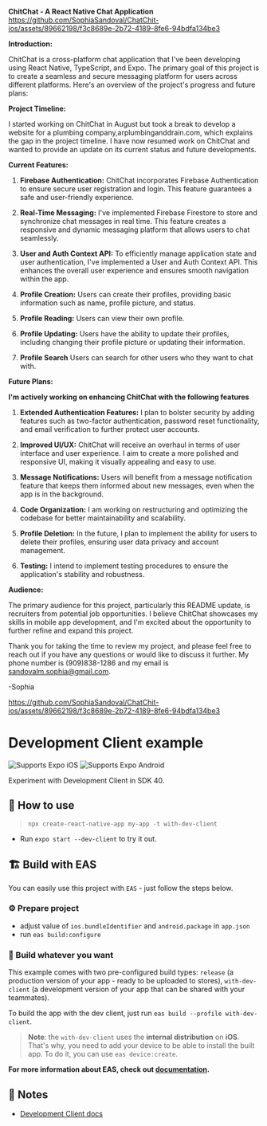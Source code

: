 **ChitChat - A React Native Chat Application**
https://github.com/SophiaSandoval/ChatChit-ios/assets/89662198/f3c8689e-2b72-4189-8fe6-94bdfa134be3

**Introduction:**

ChitChat is a cross-platform chat application that I've been developing using React Native, TypeScript, and Expo. The primary goal of this project is to create a seamless and secure messaging platform for users across different platforms. Here's an overview of the project's progress and future plans:

**Project Timeline:**

I started working on ChitChat in August but took a break to develop a website for a plumbing company,arplumbinganddrain.com, which explains the gap in the project timeline. I have now resumed work on ChitChat and wanted to provide an update on its current status and future developments.

**Current Features:**

1. **Firebase Authentication:** ChitChat incorporates Firebase Authentication to ensure secure user registration and login. This feature guarantees a safe and user-friendly experience.

2. **Real-Time Messaging:** I've implemented Firebase Firestore to store and synchronize chat messages in real time. This feature creates a responsive and dynamic messaging platform that allows users to chat seamlessly.

3. **User and Auth Context API:** To efficiently manage application state and user authentication, I've implemented a User and Auth Context API. This enhances the overall user experience and ensures smooth navigation within the app.

4. **Profile Creation:** Users can create their profiles, providing basic information such as name, profile picture, and status.

5. **Profile Reading:** Users can view their own profile.

6. **Profile Updating:** Users have the ability to update their profiles, including changing their profile picture or updating their information.
7. **Profile Search** Users can search for other users who they want to chat with.
      
**Future Plans:**

**I'm actively working on enhancing ChitChat with the following features**

1. **Extended Authentication Features:** I plan to bolster security by adding features such as two-factor authentication, password reset functionality, and email verification to further protect user accounts.

2. **Improved UI/UX:** ChitChat will receive an overhaul in terms of user interface and user experience. I aim to create a more polished and responsive UI, making it visually appealing and easy to use.

3. **Message Notifications:** Users will benefit from a message notification feature that keeps them informed about new messages, even when the app is in the background.

4. **Code Organization:** I am working on restructuring and optimizing the codebase for better maintainability and scalability.

5. **Profile Deletion:** In the future, I plan to implement the ability for users to delete their profiles, ensuring user data privacy and account management.

6. **Testing:** I intend to implement testing procedures to ensure the application's stability and robustness.

**Audience:**

The primary audience for this project, particularly this README update, is recruiters from potential job opportunities. I believe ChitChat showcases my skills in mobile app development, and I'm excited about the opportunity to further refine and expand this project.

Thank you for taking the time to review my project, and please feel free to reach out if you have any questions or would like to discuss it further. My phone number is (909)838-1286 and my email is sandovalm.sophia@gmail.com.

-Sophia

https://github.com/SophiaSandoval/ChatChit-ios/assets/89662198/f3c8689e-2b72-4189-8fe6-94bdfa134be3






# Development Client example

<p>
  <!-- iOS -->
  <img alt="Supports Expo iOS" longdesc="Supports Expo iOS" src="https://img.shields.io/badge/iOS-4630EB.svg?style=flat-square&logo=APPLE&labelColor=999999&logoColor=fff" />
  <!-- Android -->
  <img alt="Supports Expo Android" longdesc="Supports Expo Android" src="https://img.shields.io/badge/Android-4630EB.svg?style=flat-square&logo=ANDROID&labelColor=A4C639&logoColor=fff" />
</p>

Experiment with Development Client in SDK 40.

## 🚀 How to use

> `npx create-react-native-app my-app -t with-dev-client`

- Run `expo start --dev-client` to try it out.

## 🏗 Build with EAS

You can easily use this project with `EAS` - just follow the steps below.

### ⚙️ Prepare project

- adjust value of `ios.bundleIdentifier` and `android.package` in `app.json`
- run `eas build:configure`

### 💪 Build whatever you want

This example comes with two pre-configured build types: `release` (a production version of your app - ready to be uploaded to stores), `with-dev-client` (a development version of your app that can be shared with your teammates).

To build the app with the dev client, just run `eas build --profile with-dev-client`.

> **Note**: the `with-dev-client` uses the **internal distribution** on **iOS**. That's why, you need to add your device to be able to install the built app. To do it, you can use `eas device:create`.

**For more information about EAS, check out [documentation](https://docs.expo.dev/eas/).**

## 📝 Notes

- [Development Client docs](https://docs.expo.dev/clients/introduction/)
